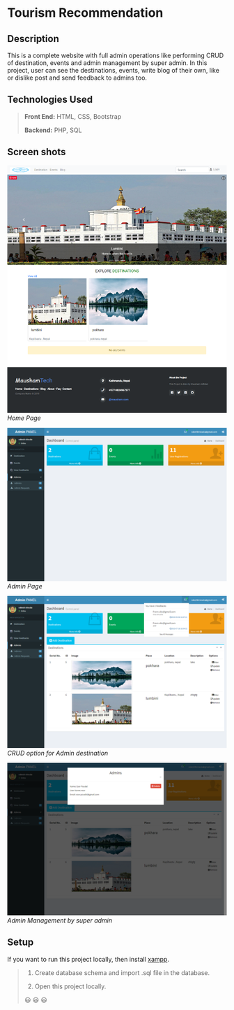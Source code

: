 # Tourism Recommendation

## Description

This is a complete website with full admin operations like performing CRUD of destination, events and admin management by super admin. In this project, user can see the destinations, events, write blog of their own, like or dislike post and send feedback to admins too.

## Technologies Used

> **Front End:** HTML, CSS, Bootstrap
>
> **Backend:** PHP, SQL

## Screen shots

![home page](/site_images/home_page.png)*Home Page*

![home page](/site_images/admin_dashboard.png)*Admin Page*

![home page](/site_images/admin_destination.png)*CRUD option for Admin destination*

![home page](/site_images/admin_lists.png)*Admin Management by super admin*

## Setup

If you want to run this project locally, then install [xampp](https://www.apachefriends.org/index.html).

> 1. Create database schema  and import .sql file in the database.
>
> 2.  Open this project locally.
>
>    :smiley: :smiley: :smiley: